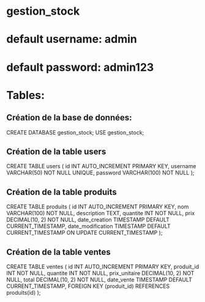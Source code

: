# gestion_stock

# default username: admin
# default password: admin123


# Tables:

## Création de la base de données:

CREATE DATABASE  gestion_stock;
USE gestion_stock;

## Création de la table users

CREATE TABLE users (
    id INT AUTO_INCREMENT PRIMARY KEY,
    username VARCHAR(50) NOT NULL UNIQUE,
    password VARCHAR(100) NOT NULL
);

## Création de la table produits

CREATE TABLE  produits (
    id INT AUTO_INCREMENT PRIMARY KEY,
    nom VARCHAR(100) NOT NULL,
    description TEXT,
    quantite INT NOT NULL,
    prix DECIMAL(10, 2) NOT NULL,
    date_creation TIMESTAMP DEFAULT CURRENT_TIMESTAMP,
    date_modification TIMESTAMP DEFAULT CURRENT_TIMESTAMP ON UPDATE CURRENT_TIMESTAMP
);

## Création de la table ventes
CREATE TABLE  ventes (
    id INT AUTO_INCREMENT PRIMARY KEY,
    produit_id INT NOT NULL,
    quantite INT NOT NULL,
    prix_unitaire DECIMAL(10, 2) NOT NULL,
    total DECIMAL(10, 2) NOT NULL,
    date_vente TIMESTAMP DEFAULT CURRENT_TIMESTAMP,
    FOREIGN KEY (produit_id) REFERENCES produits(id)
);
